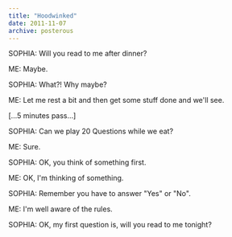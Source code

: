```yaml
---
title: "Hoodwinked"
date: 2011-11-07
archive: posterous
---
```


SOPHIA: Will you read to me after dinner?

ME: Maybe.

SOPHIA: What?! Why maybe?

ME: Let me rest a bit and then get some stuff done and we'll see.

[…5 minutes pass…]

SOPHIA: Can we play 20 Questions while we eat?

ME: Sure.

SOPHIA: OK, you think of something first.

ME: OK, I'm thinking of something.

SOPHIA: Remember you have to answer "Yes" or "No".

ME: I'm well aware of the rules.

SOPHIA: OK, my first question is, will you read to me tonight?

